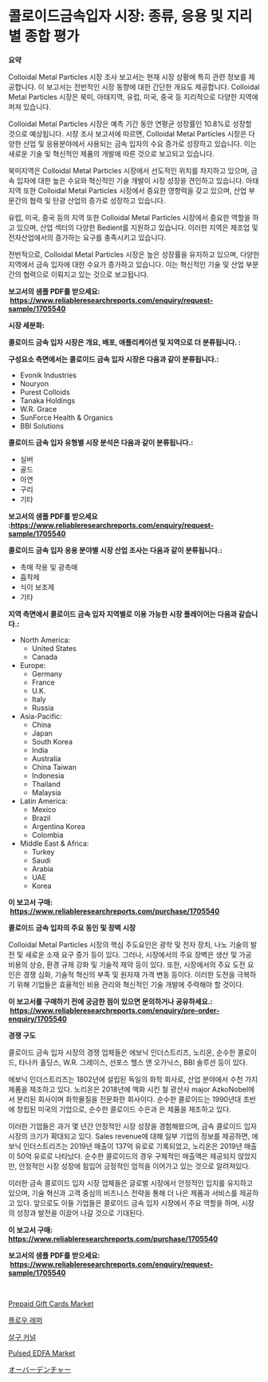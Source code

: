 <p><h1>콜로이드금속입자 시장: 종류, 응용 및 지리별 종합 평가</h1></p><p><strong>요약</strong></p>
<p><p>Colloidal Metal Particles 시장 조사 보고서는 현재 시장 상황에 특히 관련 정보를 제공합니다. 이 보고서는 전반적인 시장 동향에 대한 간단한 개요도 제공합니다. Colloidal Metal Particles 시장은 북미, 아태지역, 유럽, 미국, 중국 등 지리적으로 다양한 지역에 퍼져 있습니다.</p><p>Colloidal Metal Particles 시장은 예측 기간 동안 연평균 성장률인 10.8%로 성장할 것으로 예상됩니다. 시장 조사 보고서에 따르면, Colloidal Metal Particles 시장은 다양한 산업 및 응용분야에서 사용되는 금속 입자의 수요 증가로 성장하고 있습니다. 이는 새로운 기술 및 혁신적인 제품의 개발에 따른 것으로 보고되고 있습니다.</p><p>북미지역은 Colloidal Metal Particles 시장에서 선도적인 위치를 차지하고 있으며, 금속 입자에 대한 높은 수요와 혁신적인 기술 개발이 시장 성장을 견인하고 있습니다. 아태지역 또한 Colloidal Metal Particles 시장에서 중요한 영향력을 갖고 있으며, 산업 부문간의 협력 및 탄광 산업의 증가로 성장하고 있습니다.</p><p>유럽, 미국, 중국 등의 지역 또한 Colloidal Metal Particles 시장에서 중요한 역할을 하고 있으며, 산업 섹터의 다양한 Bedient를 지원하고 있습니다. 이러한 지역은 제조업 및 전자산업에서의 증가하는 요구를 충족시키고 있습니다.</p><p>전반적으로, Colloidal Metal Particles 시장은 높은 성장률을 유지하고 있으며, 다양한 지역에서 금속 입자에 대한 수요가 증가하고 있습니다. 이는 혁신적인 기술 및 산업 부문 간의 협력으로 이뤄지고 있는 것으로 보고됩니다.</p></p>
<p><strong>보고서의 샘플 PDF를 받으세요: &nbsp;<a href="https://www.reliableresearchreports.com/enquiry/request-sample/1705540">https://www.reliableresearchreports.com/enquiry/request-sample/1705540</a></strong></p>
<p><strong>시장 세분화:</strong></p>
<p><strong> 콜로이드 금속 입자 시장은 개요, 배포, 애플리케이션 및 지역으로 더 분류됩니다. :</strong></p>
<p><strong>구성요소 측면에서는 콜로이드 금속 입자 시장은 다음과 같이 분류됩니다.:</strong></p>
<p><ul><li>Evonik Industries</li><li>Nouryon</li><li>Purest Colloids</li><li>Tanaka Holdings</li><li>W.R. Grace</li><li>SunForce Health & Organics</li><li>BBI Solutions</li></ul></p>
<p><strong> 콜로이드 금속 입자 유형별 시장 분석은 다음과 같이 분류됩니다.:</strong></p>
<p><ul><li>실버</li><li>골드</li><li>아연</li><li>구리</li><li>기타</li></ul></p>
<p><strong>보고서의 샘플 PDF를 받으세요 :<a href="https://www.reliableresearchreports.com/enquiry/request-sample/1705540">https://www.reliableresearchreports.com/enquiry/request-sample/1705540</a></strong></p>
<p><strong> 콜로이드 금속 입자 응용 분야별 시장 산업 조사는 다음과 같이 분류됩니다.:</strong></p>
<p><ul><li>촉매 작용 및 광촉매</li><li>흡착제</li><li>식이 보조제</li><li>기타</li></ul></p>
<p><strong>지역 측면에서 콜로이드 금속 입자 지역별로 이용 가능한 시장 플레이어는 다음과 같습니다.:</strong></p>
<p><ul>
    <li>
        North America:
        <ul>
            <li>United States</li>
            <li>Canada</li>
        </ul>
    </li>
    <li>
        Europe:
        <ul>
            <li>Germany</li>
            <li>France</li>
            <li>U.K.</li>
            <li>Italy</li>
            <li>Russia</li>
        </ul>
    </li>
    <li>
        Asia-Pacific:
        <ul>
            <li>China</li>
            <li>Japan</li>
            <li>South Korea</li>
            <li>India</li>
            <li>Australia</li>
            <li>China Taiwan</li>
            <li>Indonesia</li>
            <li>Thailand</li>
            <li>Malaysia</li>
        </ul>
    </li>
    <li>
        Latin America:
        <ul>
            <li>Mexico</li>
            <li>Brazil</li>
            <li>Argentina Korea</li>
            <li>Colombia</li>
        </ul>
    </li>
    <li>
        Middle East & Africa:
        <ul>
            <li>Turkey</li>
            <li>Saudi</li>
            <li>Arabia</li>
            <li>UAE</li>
            <li>Korea</li>
        </ul>
    </li>
    </ul></p>
<p><strong>이 보고서 구매: &nbsp;<a href="https://www.reliableresearchreports.com/purchase/1705540">https://www.reliableresearchreports.com/purchase/1705540</a></strong></p>
<p><strong>콜로이드 금속 입자의 주요 동인 및 장벽 시장</strong></p>
<p><p>Colloidal Metal Particles 시장의 핵심 주도요인은 광학 및 전자 장치, 나노 기술의 발전 및 새로운 소재 요구 증가 등이 있다. 그러나, 시장에서의 주요 장벽은 생산 및 가공 비용의 상승, 환경 규제 강화 및 기술적 제약 등이 있다. 또한, 시장에서의 주요 도전 요인은 경쟁 심화, 기술적 혁신의 부족 및 원자재 가격 변동 등이다. 이러한 도전을 극복하기 위해 기업들은 효율적인 비용 관리와 혁신적인 기술 개발에 주력해야 할 것이다.</p></p>
<p><strong>이 보고서를 구매하기 전에 궁금한 점이 있으면 문의하거나 공유하세요.: &nbsp;<a href="https://www.reliableresearchreports.com/enquiry/pre-order-enquiry/1705540">https://www.reliableresearchreports.com/enquiry/pre-order-enquiry/1705540</a></strong></p>
<p><strong>경쟁 구도</strong></p>
<p><p>콜로이드 금속 입자 시장의 경쟁 업체들은 에보닉 인더스트리즈, 노리온, 순수한 콜로이드, 타나카 홀딩스, W.R. 그레이스, 선포스 헬스 앤 오가닉스, BBI 솔루션 등이 있다. </p><p>에보닉 인더스트리즈는 1802년에 설립된 독일의 화학 회사로, 산업 분야에서 수천 가지 제품을 제조하고 있다. 노리온은 2018년에 액화 시킨 철 광산사 major AzkoNobel에서 분리된 회사이며 화학물질을 전문화한 회사이다. 순수한 콜로이드는 1990년대 초반에 창립된 미국의 기업으로, 순수한 콜로이드 수은과 은 제품을 제조하고 있다. </p><p>이러한 기업들은 과거 몇 년간 안정적인 시장 성장을 경험해왔으며, 금속 콜로이드 입자 시장의 크기가 확대되고 있다. Sales revenue에 대해 일부 기업의 정보를 제공하면, 에보닉 인더스트리즈는 2019년 매출이 137억 유로로 기록되었고, 노리온은 2019년 매출이 50억 유로로 나타났다. 순수한 콜로이드의 경우 구체적인 매출액은 제공되지 않았지만, 안정적인 시장 성장에 힘입어 긍정적인 업적을 이어가고 있는 것으로 알려져있다.</p><p>이러한 금속 콜로이드 입자 시장 업체들은 글로벌 시장에서 안정적인 입지를 유지하고 있으며, 기술 혁신과 고객 중심의 비즈니스 전략을 통해 더 나은 제품과 서비스를 제공하고 있다. 앞으로도 이들 기업들은 콜로이드 금속 입자 시장에서 주요 역할을 하며, 시장의 성장과 발전을 이끌어 나갈 것으로 기대된다.</p></p>
<p><strong>이 보고서 구매: &nbsp; <a href="https://www.reliableresearchreports.com/purchase/1705540">https://www.reliableresearchreports.com/purchase/1705540</a></strong></p>
<p><strong>보고서의 샘플 PDF를 받으세요: &nbsp;<a href="https://www.reliableresearchreports.com/enquiry/request-sample/1705540">https://www.reliableresearchreports.com/enquiry/request-sample/1705540</a></strong><strong></strong></p>
<p>&nbsp;</p>
<p><p><a href="https://github.com/marloy8/Market-Research-Report-List-3/blob/main/prepaid-gift-cards-market.md">Prepaid Gift Cards Market</a></p><p><a href="https://github.com/plelbej847484502/Market-Research-Report-List-1/blob/main/25846432716.md">플로우 래퍼</a></p><p><a href="https://github.com/vseigx30c9a1j/Market-Research-Report-List-1/blob/main/20804062717.md">살구 커널</a></p><p><a href="https://issuu.com/reportprime-2/docs/pulsed-edfa-market-size-2030.pptx">Pulsed EDFA Market</a></p><p><a href="https://github.com/dzy793153605/Market-Research-Report-List-1/blob/main/33736473085.md">オーバーデンチャー</a></p></p>